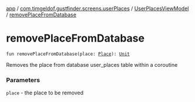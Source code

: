 [app](../../index.md) / [com.timgeldof.gustfinder.screens.userPlaces](../index.md) / [UserPlacesViewModel](index.md) / [removePlaceFromDatabase](./remove-place-from-database.md)

# removePlaceFromDatabase

`fun removePlaceFromDatabase(place: `[`Place`](../../com.timgeldof.gustfinder.database/-place/index.md)`): `[`Unit`](https://kotlinlang.org/api/latest/jvm/stdlib/kotlin/-unit/index.html)

Removes the place from database user_places table within a coroutine

### Parameters

`place` - the place to be removed
